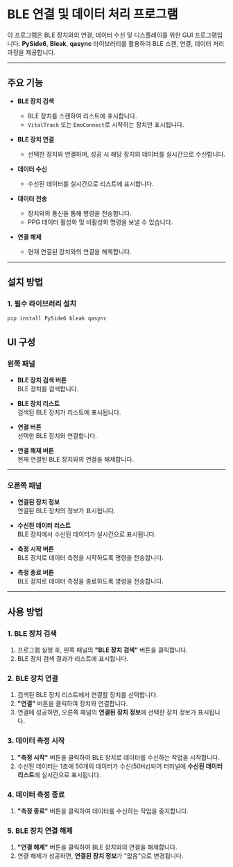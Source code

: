 # BLE 연결 및 데이터 처리 프로그램

이 프로그램은 BLE 장치와의 연결, 데이터 수신 및 디스플레이를 위한 GUI 프로그램입니다. **PySide6**, **Bleak**, **qasync** 라이브러리를 활용하여 BLE 스캔, 연결, 데이터 처리 과정을 제공합니다.

---

## 주요 기능

- **BLE 장치 검색**
  - BLE 장치를 스캔하여 리스트에 표시합니다.
  - `VitalTrack` 또는 `EmoConnect`로 시작하는 장치만 표시됩니다.

- **BLE 장치 연결**
  - 선택한 장치와 연결하며, 성공 시 해당 장치의 데이터를 실시간으로 수신합니다.

- **데이터 수신**
  - 수신된 데이터를 실시간으로 리스트에 표시합니다.

- **데이터 전송**
  - 장치와의 통신을 통해 명령을 전송합니다.
  - PPG 데이터 활성화 및 비활성화 명령을 보낼 수 있습니다.

- **연결 해제**
  - 현재 연결된 장치와의 연결을 해제합니다.

---

## 설치 방법

### 1. 필수 라이브러리 설치

```bash
pip install PySide6 bleak qasync
```

## UI 구성

### 왼쪽 패널
- **BLE 장치 검색 버튼**  
  BLE 장치를 검색합니다.

- **BLE 장치 리스트**  
  검색된 BLE 장치가 리스트에 표시됩니다.

- **연결 버튼**  
  선택한 BLE 장치와 연결합니다.

- **연결 해제 버튼**  
  현재 연결된 BLE 장치와의 연결을 해제합니다.

---

### 오른쪽 패널
- **연결된 장치 정보**  
  연결된 BLE 장치의 정보가 표시됩니다.

- **수신된 데이터 리스트**  
  BLE 장치에서 수신된 데이터가 실시간으로 표시됩니다.

- **측정 시작 버튼**  
  BLE 장치로 데이터 측정을 시작하도록 명령을 전송합니다.

- **측정 종료 버튼**  
  BLE 장치로 데이터 측정을 종료하도록 명령을 전송합니다.

---

## 사용 방법

### 1. BLE 장치 검색
1. 프로그램 실행 후, 왼쪽 패널의 **"BLE 장치 검색"** 버튼을 클릭합니다.  
2. BLE 장치 검색 결과가 리스트에 표시됩니다.  

### 2. BLE 장치 연결
1. 검색된 BLE 장치 리스트에서 연결할 장치를 선택합니다.  
2. **"연결"** 버튼을 클릭하여 장치와 연결합니다.  
3. 연결에 성공하면, 오른쪽 패널의 **연결된 장치 정보**에 선택한 장치 정보가 표시됩니다.  

### 3. 데이터 측정 시작
1. **"측정 시작"** 버튼을 클릭하여 BLE 장치로 데이터를 수신하는 작업을 시작합니다.  
2. 수신된 데이터는 1초에 50개의 데이터가 수신(50Hz)되어 터미널에 **수신된 데이터 리스트**에 실시간으로 표시됩니다.  


### 4. 데이터 측정 종료
1. **"측정 종료"** 버튼을 클릭하여 데이터를 수신하는 작업을 중지합니다.  

### 5. BLE 장치 연결 해제
1. **"연결 해제"** 버튼을 클릭하여 BLE 장치와의 연결을 해제합니다.  
2. 연결 해제가 성공하면, **연결된 장치 정보**가 "없음"으로 변경됩니다.  

